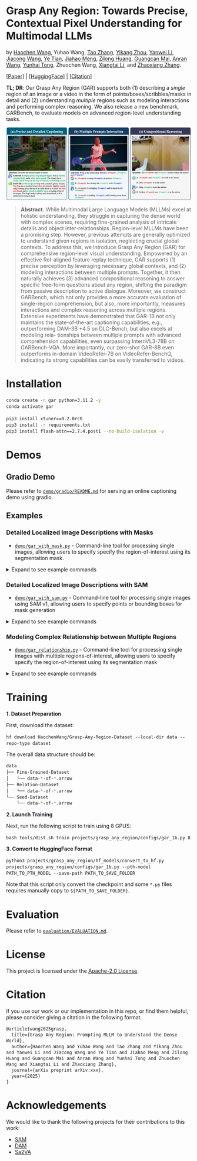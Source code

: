 # Grasp Any Region: Towards Precise, Contextual Pixel Understanding for Multimodal LLMs

by
[Haochen Wang](https://haochen-wang409.github.io), 
Yuhao Wang, 
[Tao Zhang](https://scholar.google.com/citations?user=3xu4a5oAAAAJ),
[Yikang Zhou](https://scholar.google.com/citations?user=dZikW2YAAAAJ),
[Yanwei Li](https://yanwei-li.com/),
[Jiacong Wang](https://scholar.google.com/citations?user=rzYgLkgAAAAJ),
[Ye Tian](https://scholar.google.com/citations?user=vUY_PIUAAAAJ),
[Jiahao Meng](https://scholar.google.com/citations?user=NJfjvfIAAAAJ),
[Zilong Huang](https://speedinghzl.github.io/),
[Guangcan Mai](https://scholar.google.com/citations?user=739cUNMAAAAJ),
[Anran Wang](https://sites.google.com/view/anranwang/home),
[Yunhai Tong](https://scholar.google.com/citations?user=T4gqdPkAAAAJ),
Zhuochen Wang,
[Xiangtai Li](https://lxtgh.github.io/), and
[Zhaoxiang Zhang](https://scholar.google.com/citations?user=qxWfV6cAAAAJ).

[[Paper](https://arxiv.org/abs/TBD)] | [[HuggingFace](https://huggingface.co/collections/HaochenWang/grasp-any-region-68f7433671030d6ea682f692)] |  [[Citation](#citation)]

**TL; DR**: Our Grasp Any Region (GAR) supports both (1) describing a *single* region of an image or a video in the form of points/boxes/scribbles/masks in detail and (2) understanding *multiple* regions such as modeling interactions and performing complex reasoning. We also release a new benchmark, GARBench, to evaluate models on advanced region-level understanding tasks.

![](./assets/teaser.png)

> **Abstract.** While Multimodal Large Language Models (MLLMs) excel at holistic understanding, they struggle
> in capturing the dense world with complex scenes, requiring fine-grained analysis of intricate
> details and object inter-relationships. Region-level MLLMs have been a promising step. However,
> previous attempts are generally optimized to understand given regions in isolation, neglecting
> crucial global contexts. To address this, we introduce Grasp Any Region (GAR) for comprehensive 
> region-level visual understanding. Empowered by an effective RoI-aligned feature replay
> technique, GAR supports (1) precise perception by leveraging necessary global contexts, and (2)
> modeling interactions between multiple prompts. Together, it then naturally achieves (3) advanced
> compositional reasoning to answer specific free-form questions about any region, shifting the
> paradigm from passive description to active dialogue. Moreover, we construct GARBench, which
> not only provides a more accurate evaluation of single-region comprehension, but also, more
> importantly, measures interactions and complex reasoning across multiple regions. Extensive
> experiments have demonstrated that GAR-1B not only maintains the state-of-the-art captioning
> capabilities, e.g., outperforming DAM-3B +4.5 on DLC-Bench, but also excels at modeling rela-
> tionships between multiple prompts with advanced comprehension capabilities, even surpassing
> InternVL3-78B on GARBench-VQA. More importantly, our zero-shot GAR-8B even outperforms
> in-domain VideoRefer-7B on VideoRefer-BenchQ, indicating its strong capabilities can be easily
> transferred to videos.

# Installation

```bash
conda create -n gar python=3.11.2 -y
conda activate gar

pip3 install xtuner==0.2.0rc0
pip3 install -r requirements.txt
pip3 install flash-attn==2.7.4.post1 --no-build-isolation -v
```

# Demos

## Gradio Demo

Please refer to [`demo/gradio/README.md`](demo/gradio/README.md) for serving an online captioning demo using gradio.

## Examples

### Detailed Localized Image Descriptions with Masks

- [`demo/gar_with_mask.py`](demo/gar_with_mask.py) - Command-line tool for processing single images, allowing users to specify specify the region-of-interest using its segmentation mask.

<details>
<summary>Expand to see example commands</summary>

<img src="assets/1_output_visualization.png" width="400">

```bash
torchrun --nproc-per-node=1 --master-port=8119 demo/gar_with_mask.py --image_path assets/demo_image_1.png --mask_path assets/demo_mask_1.png
```

**Input instruction:** Describe the masked region in detail.

**Output answer:** A bright green, **frog-shaped slipper** with a smooth, rounded body and a wide, open mouth. The slipper has a small, raised bump on the top of its head, resembling a frog's eye.

</details>

### Detailed Localized Image Descriptions with SAM

- [`demo/gar_with_sam.py`](demo/gar_with_sam.py) - Command-line tool for processing single images using SAM v1, allowing users to specify points or bounding boxes for mask generation

<details>
<summary>Expand to see example commands</summary>

<img src="assets/2_output_visualization.png" width="400">

```bash
# You can use it with points or a bounding box for the region of interest.
# SAM is used to turn points or a bounding box into a mask.
# You can also use mask directly, see `demo/gar_with_mask.py`.
torchrun --nproc-per-node=1 --master-port=8119 demo/gar_with_sam.py --image_path assets/demo_image_2.jpg --points '[[1172, 812], [1572, 800]]' --output_image_path output_visualization.png
torchrun --nproc-per-node=1 --master-port=8119 demo/gar_with_sam.py --image_path assets/demo_image_2.jpg --box '[800, 500, 1800, 1000]' --use_box --output_image_path output_visualization.png
```

**Input instruction:** Describe the masked region in detail.

**Output answer:** A medium-sized, short-haired dog with a predominantly tan coat featuring white markings on its face, chest, and paws. The dog has a white stripe running down the center of its face, extending from the forehead to the nose. Its ears are large, pointed, and stand erect. The dog is wearing a red collar with a visible tag. Its mouth is open, revealing its tongue and teeth, and it appears to be in mid-leap with its front legs extended forward and hind legs stretched out behind.

</details>

### Modeling Complex Relationship between Multiple Regions

- [`demo/gar_relationship.py`](demo/gar_relationship.py) - Command-line tool for processing single images with multiple regions-of-interest, allowing users to specify specify the region-of-interest using its segmentation mask

<details>
<summary>Expand to see example commands</summary>

<img src="assets/3_output_visualization.png" width="400">

```bash
torchrun --nproc-per-node=1 --master-port=8119 demo/gar_relationship.py --image_path assets/demo_image_3.png --mask_paths "['assets/demo_mask_3_0.png', 'assets/demo_mask_3_1.png', 'assets/demo_mask_3_2.png']" --question_str 'Question: What is the relationship between <Prompt0>, <Prompt1>, and <Prompt2>?\nOptions:\nA. <Prompt0> is using <Prompt2> to point at <Prompt1>\nB. <Prompt0> has already hit <Prompt1> with <Prompt2>\nC. <Prompt0> is swinging <Prompt2> and is about to hit <Prompt1>\nD. <Prompt0> is holding <Prompt2> while looking away from <Prompt1>'
```

**Input instruction:**

```
Question: What is the relationship between <Prompt0>, <Prompt1>, and <Prompt2>?
Options:
A. <Prompt0> is using <Prompt2> to point at <Prompt1>
B. <Prompt0> has already hit <Prompt1> with <Prompt2>
C. <Prompt0> is swinging <Prompt2> and is about to hit <Prompt1>
D. <Prompt0> is holding <Prompt2> while looking away from <Prompt1>
Answer with the correct option's letter directly.
```

**Output answer:** C

Note that `<Prompt0>`, `<Prompt1>`, and `<Prompt2>` are illustrated in <span style="color:#C00000;">red</span>, <span style="color:#00B050;">green</span>, and <span style="color:#0000FF;">blue</span>, respectively.

</details>

# Training

**1. Dataset Preparation**

First, download the dataset:

`hf download HaochenWang/Grasp-Any-Region-Dataset --local-dir data --repo-type dataset`

The overall data structure should be:
```sh
data
├── Fine-Grained-Dataset
│   └── data-*-of-*.arrow
├── Relation-Dataset
│   └── data-*-of-*.arrow
└── Seed-Dataset
    └── data-*-of-*.arrow
```

**2. Launch Training**

Next, run the following script to train using 8 GPUS:

`bash tools/dist.sh train projects/grasp_any_region/configs/gar_1b.py 8`

**3. Convert to HuggingFace Format**

```python3 projects/grasp_any_region/hf_models/convert_to_hf.py projects/grasp_any_region/configs/gar_1b.py --pth-model PATH_TO_PTH_MODEL --save-path PATH_TO_SAVE_FOLDER```

Note that this script only convert the checkpoint and some `*.py` files requires manually copy to `${PATH_TO_SAVE_FOLDER}`.

# Evaluation

Please refer to [`evaluation/EVALUATION.md`](evaluation/EVALUATION.md).

# License

This project is licensed under the [Apache-2.0 License](LICENSE).

# Citation

If you use our work or our implementation in this repo, or find them helpful, please consider giving a citation in the following format.

```
@article{wang2025grasp,
  title={Grasp Any Region: Prompting MLLM to Understand the Dense World}, 
  author={Haochen Wang and Yuhao Wang and Tao Zhang and Yikang Zhou and Yanwei Li and Jiacong Wang and Ye Tian and Jiahao Meng and Zilong Huang and Guangcan Mai and Anran Wang and Yunhai Tong and Zhuochen Wang and Xiangtai Li and Zhaoxiang Zhang},
  journal={arXiv preprint arXiv:xxx},
  year={2025}
}
```

# Acknowledgements

We would like to thank the following projects for their contributions to this work:

- [SAM](https://github.com/facebookresearch/segment-anything)
- [DAM](https://github.com/NVlabs/describe-anything)
- [Sa2VA](https://github.com/bytedance/Sa2VA)